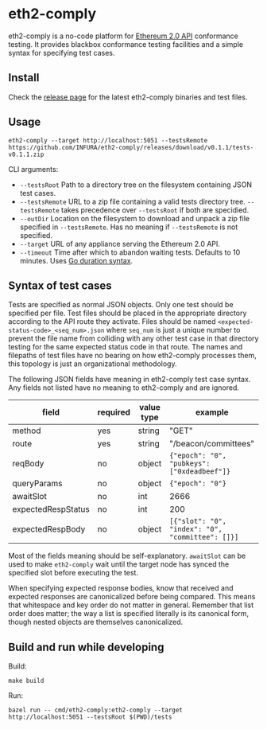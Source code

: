 # eth2-comply

eth2-comply is a no-code platform for [Ethereum 2.0 API](https://github.com/ethereum/eth2.0-APIs) conformance testing. It provides blackbox conformance testing facilities and a simple syntax for specifying test cases.

## Install

Check the [release page](https://github.com/INFURA/eth2-comply/releases) for the latest eth2-comply binaries and test files.

## Usage

```
eth2-comply --target http://localhost:5051 --testsRemote https://github.com/INFURA/eth2-comply/releases/download/v0.1.1/tests-v0.1.1.zip
```

CLI arguments:

- `--testsRoot` Path to a directory tree on the filesystem containing JSON test cases.
- `--testsRemote` URL to a zip file containing a valid tests directory tree. `--testsRemote` takes precedence over `--testsRoot` if both are specidied.
- `--outDir` Location on the filesystem to download and unpack a zip file specified in `--testsRemote`. Has no meaning if `--testsRemote` is not specified.
- `--target` URL of any appliance serving the Ethereum 2.0 API.
- `--timeout` Time after which to abandon waiting tests. Defaults to 10 minutes. Uses [Go duration syntax](https://golang.org/pkg/time/#ParseDuration).

## Syntax of test cases

Tests are specified as normal JSON objects. Only one test should be specified per file. Test files should be placed in the appropriate directory according to the API route they activate. Files should be named `<expected-status-code>_<seq_num>.json` where `seq_num` is just a unique number to prevent the file name from colliding with any other test case in that directory testing for the same expected status code in that route. The names and filepaths of test files have no bearing on how eth2-comply processes them, this topology is just an organizational methodology.

The following JSON fields have meaning in eth2-comply test case syntax. Any fields not listed have no meaning to eth2-comply and are ignored.

| field              | required | value type | example                                          |
|--------------------|----------|------------|--------------------------------------------------|
| method             | yes      | string     | "GET"                                            |
| route              | yes      | string     | "/beacon/committees"                             |
| reqBody            | no       | object     | `{"epoch": "0", "pubkeys": ["0xdeadbeef"]}`      |
| queryParams        | no       | object     | `{"epoch": "0"}`                                 |
| awaitSlot          | no       | int        | 2666                                             |
| expectedRespStatus | no       | int        | 200                                              |
| expectedRespBody   | no       | object     | `[{"slot": "0", "index": "0", "committee": []}]` |

Most of the fields meaning should be self-explanatory. `awaitSlot` can be used to make `eth2-comply` wait until the target node has synced the specified slot before executing the test.

When specifying expected response bodies, know that received and expected responses are canonicalized before being compared. This means that whitespace and key order do not matter in general. Remember that list order does matter; the way a list is specified literally is its canonical form, though nested objects are themselves canonicalized.

## Build and run while developing

Build:

```
make build
```

Run:

```
bazel run -- cmd/eth2-comply:eth2-comply --target http://localhost:5051 --testsRoot $(PWD)/tests
```

